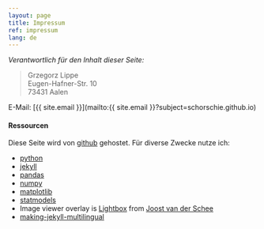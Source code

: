 ```yaml
---
layout: page
title: Impressum
ref: impressum
lang: de
---
```


*Verantwortlich für den Inhalt dieser Seite:*

> Grzegorz Lippe  
> Eugen-Hafner-Str. 10  
> 73431 Aalen  

E-Mail: [{{ site.email }}](mailto:{{ site.email }}?subject=schorschie.github.io)

#### Ressourcen

Diese Seite wird von [github](https://pages.github.com) gehostet. Für diverse
Zwecke nutze ich:

* [python](https://www.python.org)
* [jekyll](https://jekyllrb.com)
* [pandas](https://pandas.pydata.org)
* [numpy](https://numpy.org)
* [matplotlib](https://matplotlib.org)
* [statmodels](https://www.statsmodels.org/stable/index.html)
* Image viewer overlay is
  [Lightbox](https://jekyllcodex.org/without-plugin/lightbox/#) from
  [Joost van der Schee](https://github.com/jhvanderschee)
* [making-jekyll-multilingual](https://www.sylvaindurand.org/making-jekyll-multilingual/)
